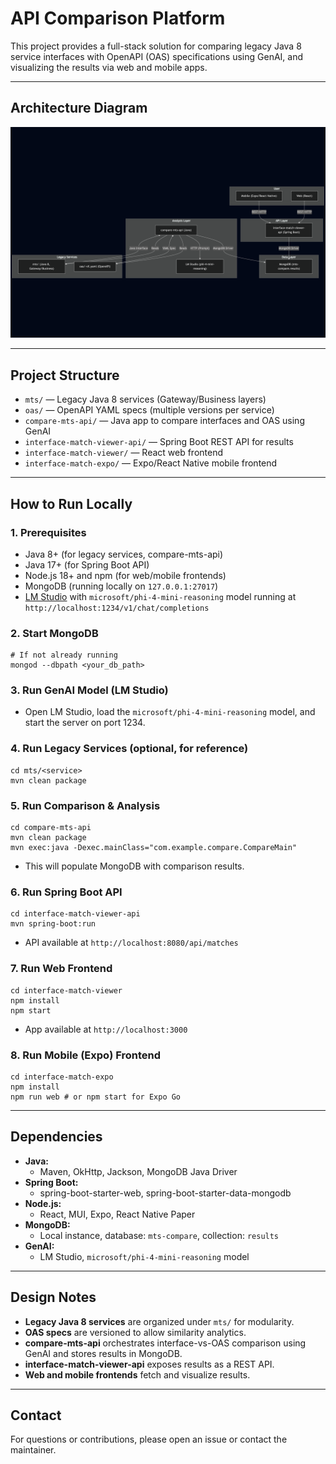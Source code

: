# API Comparison Platform

This project provides a full-stack solution for comparing legacy Java 8 service interfaces with OpenAPI (OAS) specifications using GenAI, and visualizing the results via web and mobile apps.

---

## Architecture Diagram

![Architecture Diagram](docs/architecture.png)

---

## Project Structure

- `mts/` — Legacy Java 8 services (Gateway/Business layers)
- `oas/` — OpenAPI YAML specs (multiple versions per service)
- `compare-mts-api/` — Java app to compare interfaces and OAS using GenAI
- `interface-match-viewer-api/` — Spring Boot REST API for results
- `interface-match-viewer/` — React web frontend
- `interface-match-expo/` — Expo/React Native mobile frontend

---

## How to Run Locally

### 1. Prerequisites
- Java 8+ (for legacy services, compare-mts-api)
- Java 17+ (for Spring Boot API)
- Node.js 18+ and npm (for web/mobile frontends)
- MongoDB (running locally on `127.0.0.1:27017`)
- [LM Studio](https://lmstudio.ai/) with `microsoft/phi-4-mini-reasoning` model running at `http://localhost:1234/v1/chat/completions`

### 2. Start MongoDB
```
# If not already running
mongod --dbpath <your_db_path>
```

### 3. Run GenAI Model (LM Studio)
- Open LM Studio, load the `microsoft/phi-4-mini-reasoning` model, and start the server on port 1234.

### 4. Run Legacy Services (optional, for reference)
```
cd mts/<service>
mvn clean package
```

### 5. Run Comparison & Analysis
```
cd compare-mts-api
mvn clean package
mvn exec:java -Dexec.mainClass="com.example.compare.CompareMain"
```
- This will populate MongoDB with comparison results.

### 6. Run Spring Boot API
```
cd interface-match-viewer-api
mvn spring-boot:run
```
- API available at `http://localhost:8080/api/matches`

### 7. Run Web Frontend
```
cd interface-match-viewer
npm install
npm start
```
- App available at `http://localhost:3000`

### 8. Run Mobile (Expo) Frontend
```
cd interface-match-expo
npm install
npm run web # or npm start for Expo Go
```

---

## Dependencies

- **Java:**
  - Maven, OkHttp, Jackson, MongoDB Java Driver
- **Spring Boot:**
  - spring-boot-starter-web, spring-boot-starter-data-mongodb
- **Node.js:**
  - React, MUI, Expo, React Native Paper
- **MongoDB:**
  - Local instance, database: `mts-compare`, collection: `results`
- **GenAI:**
  - LM Studio, `microsoft/phi-4-mini-reasoning` model

---

## Design Notes
- **Legacy Java 8 services** are organized under `mts/` for modularity.
- **OAS specs** are versioned to allow similarity analytics.
- **compare-mts-api** orchestrates interface-vs-OAS comparison using GenAI and stores results in MongoDB.
- **interface-match-viewer-api** exposes results as a REST API.
- **Web and mobile frontends** fetch and visualize results.

---

## Contact
For questions or contributions, please open an issue or contact the maintainer. 